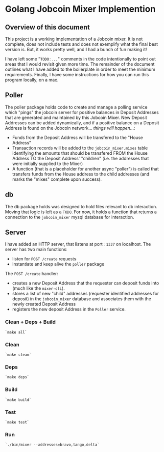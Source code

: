 # Golang Jobcoin Mixer Implemention

## Overview of this document
This project is a working implementation of a Jobcoin mixer. It is not complete, does not include tests and does not exemplify what the final best version is. But, it works pretty well, and I had a bunch of fun making it!

I have left some "`TODO:...`" comments in the code intentionally to point out areas that I would revisit given more time. The remainder of the document outlines what I have added to the boilerplate in order to meet the minimum requirements. Finally, I have some instructions for how you can run this program locally, on a mac.

## Poller
The poller package holds code to create and manage a polling service which "pings" the jobcoin server for positive balances in Deposit Addresses that are generated and maintained by this Jobcoin Mixer. New Deposit Addresses can be added dynamically, and if a positive balance on a Deposit Address is found on the Jobcoin network... _things will happen..._:

- Funds from the Deposit Address will be transfered to the "House Address"
- Transaction records will be added to the `jobcoin_mixer.mixes` table identifying the amounts that should be transfered FROM the House Address TO the Deposit Address' "children" (i.e. the addresses that were initially supplied to the Mixer)
- A function (that is a placeholder for another async "poller") is called that transfers funds from the House address to the child addresses (and marks the "mixes" complete upon success).
## db
The db package holds was designed to hold files relevant to db interaction. Moving that logic is left as a `TODO`. For now, it holds a function that returns a connection to the `jobcoin_mixer` mysql database for interaction.
## Server
I have added an HTTP server, that listens at port `:1337` on localhost. The server has two main functions:
- listen for `POST /create` requests
- instantiate and keep alive the `poller` package

The `POST /create` handler:
- creates a new Deposit Address that the requester can deposit funds into (much like the `mixer-cli`).
- stores a list of new "child" addresses (requester identified addresses for deposit) in the `jobcoin_mixer` database and associates them with the newly created Deposit Address
- registers the new deposit Address in the `Poller` service.


### Clean + Deps + Build
    `make all`

### Clean
    `make clean`

### Deps
    `make deps`

### Build
    `make build`

### Test
    `make test`

### Run
    `./bin/mixer --addresses=bravo,tango,delta`
